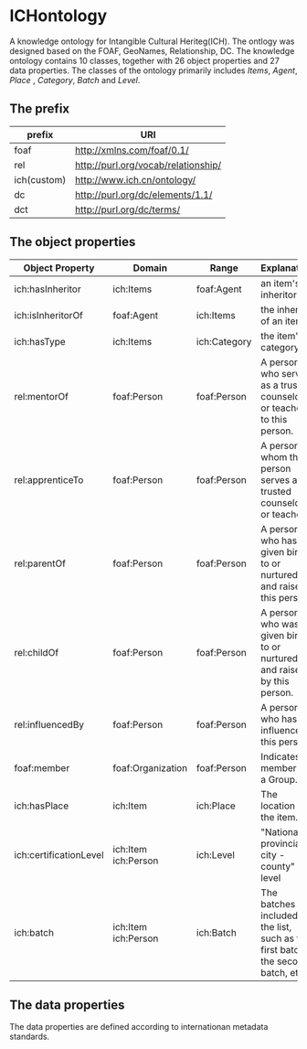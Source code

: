 # ICHontology
A knowledge ontology for Intangible Cultural Heriteg(ICH).
The ontlogy was designed based on the FOAF, GeoNames, Relationship, DC. The knowledge ontology contains 10 classes, together with 26 object properties and 27 data properties. The classes of the ontology primarily includes _Items_, _Agent_, _Place_ , _Category_, _Batch_ and _Level_.
## The prefix
prefix | URI
-|-
foaf|http://xmlns.com/foaf/0.1/
rel|http://purl.org/vocab/relationship/
ich(custom)|http://www.ich.cn/ontology/
dc|http://purl.org/dc/elements/1.1/
dct|http://purl.org/dc/terms/
## The object properties
| Object Property| Domain | Range | Explanation |
-|-|-|-
ich:hasInheritor|ich:Items|foaf:Agent|an item's inheritor
ich:isInheritorOf|foaf:Agent|ich:Items| the inheritor of an item
ich:hasType|ich:Items|ich:Category| the item's category
rel:mentorOf|foaf:Person|foaf:Person|A person who serves as a trusted counselor or teacher to this person.
rel:apprenticeTo|foaf:Person|foaf:Person|A person to whom this person serves as a trusted counselor or teacher.'
rel:parentOf|foaf:Person|foaf:Person|A person who has given birth to or nurtured and raised this person.
rel:childOf|foaf:Person|foaf:Person|A person who was given birth to or nurtured and raised by this person.
rel:influencedBy|foaf:Person|foaf:Person|A person who has influenced this person.
foaf:member|foaf:Organization|foaf:Person|Indicates a member of a Group.
ich:hasPlace|ich:Item|ich:Place| The location of the item.
ich:certificationLevel|ich:Item ich:Person|ich:Level| "National - provincial - city - county" level
ich:batch|ich:Item ich:Person|ich:Batch|The batches included in the list, such as the first batch, the second batch, etc.

## The data properties
The data properties are defined according to internationan metadata standards.
